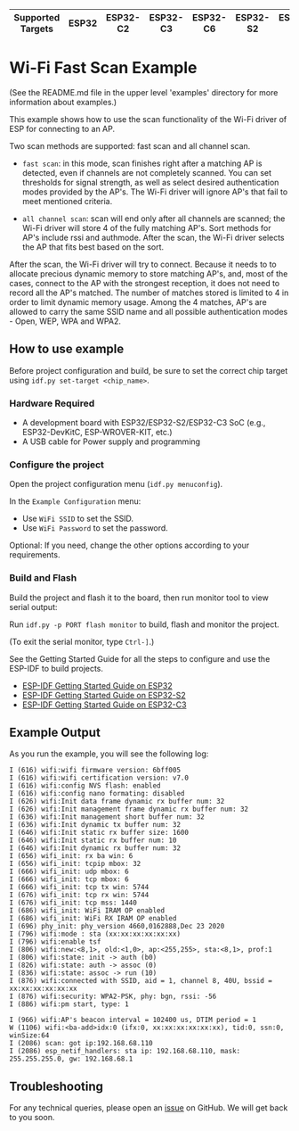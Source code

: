 | Supported Targets | ESP32 | ESP32-C2 | ESP32-C3 | ESP32-C6 | ESP32-S2 | ESP32-S3 |
| ----------------- | ----- | -------- | -------- | -------- | -------- | -------- |

# Wi-Fi Fast Scan Example

(See the README.md file in the upper level 'examples' directory for more information about examples.)

This example shows how to use the scan functionality of the Wi-Fi driver of ESP for connecting to an AP.

Two scan methods are supported: fast scan and all channel scan.

* `fast scan`: in this mode, scan finishes right after a matching AP is detected, even if channels are not completely scanned. You can set thresholds for signal strength, as well as select desired authentication modes provided by the AP's. The Wi-Fi driver will ignore AP's that fail to meet mentioned criteria.

* `all channel scan`: scan will end only after all channels are scanned; the Wi-Fi driver will store 4 of the fully matching AP's. Sort methods for AP's include rssi and authmode. After the scan, the Wi-Fi driver selects the AP that fits best based on the sort.

After the scan, the Wi-Fi driver will try to connect. Because it needs to to allocate precious dynamic memory to store matching AP's, and, most of the cases, connect to the AP with the strongest reception, it does not need to record all the AP's matched. The number of matches stored is limited to 4 in order to limit dynamic memory usage. Among the 4 matches,  AP's are allowed to carry the same SSID name and all possible authentication modes - Open, WEP, WPA and WPA2.

## How to use example

Before project configuration and build, be sure to set the correct chip target using `idf.py set-target <chip_name>`.

### Hardware Required

* A development board with ESP32/ESP32-S2/ESP32-C3 SoC (e.g., ESP32-DevKitC, ESP-WROVER-KIT, etc.)
* A USB cable for Power supply and programming

### Configure the project

Open the project configuration menu (`idf.py menuconfig`).

In the `Example Configuration` menu:

* Use `WiFi SSID` to set the SSID.
* Use `WiFi Password` to set the password.

Optional: If you need, change the other options according to your requirements.

### Build and Flash

Build the project and flash it to the board, then run monitor tool to view serial output:

Run `idf.py -p PORT flash monitor` to build, flash and monitor the project.

(To exit the serial monitor, type ``Ctrl-]``.)

See the Getting Started Guide for all the steps to configure and use the ESP-IDF to build projects.

* [ESP-IDF Getting Started Guide on ESP32](https://docs.espressif.com/projects/esp-idf/en/latest/esp32/get-started/index.html)
* [ESP-IDF Getting Started Guide on ESP32-S2](https://docs.espressif.com/projects/esp-idf/en/latest/esp32s2/get-started/index.html)
* [ESP-IDF Getting Started Guide on ESP32-C3](https://docs.espressif.com/projects/esp-idf/en/latest/esp32c3/get-started/index.html)

## Example Output

As you run the example, you will see the following log:

```
I (616) wifi:wifi firmware version: 6bff005
I (616) wifi:wifi certification version: v7.0
I (616) wifi:config NVS flash: enabled
I (616) wifi:config nano formating: disabled
I (626) wifi:Init data frame dynamic rx buffer num: 32
I (626) wifi:Init management frame dynamic rx buffer num: 32
I (636) wifi:Init management short buffer num: 32
I (636) wifi:Init dynamic tx buffer num: 32
I (646) wifi:Init static rx buffer size: 1600
I (646) wifi:Init static rx buffer num: 10
I (646) wifi:Init dynamic rx buffer num: 32
I (656) wifi_init: rx ba win: 6
I (656) wifi_init: tcpip mbox: 32
I (666) wifi_init: udp mbox: 6
I (666) wifi_init: tcp mbox: 6
I (666) wifi_init: tcp tx win: 5744
I (676) wifi_init: tcp rx win: 5744
I (676) wifi_init: tcp mss: 1440
I (686) wifi_init: WiFi IRAM OP enabled
I (686) wifi_init: WiFi RX IRAM OP enabled
I (696) phy_init: phy_version 4660,0162888,Dec 23 2020
I (796) wifi:mode : sta (xx:xx:xx:xx:xx:xx)
I (796) wifi:enable tsf
I (806) wifi:new:<8,1>, old:<1,0>, ap:<255,255>, sta:<8,1>, prof:1
I (806) wifi:state: init -> auth (b0)
I (826) wifi:state: auth -> assoc (0)
I (836) wifi:state: assoc -> run (10)
I (876) wifi:connected with SSID, aid = 1, channel 8, 40U, bssid = xx:xx:xx:xx:xx:xx
I (876) wifi:security: WPA2-PSK, phy: bgn, rssi: -56
I (886) wifi:pm start, type: 1

I (966) wifi:AP's beacon interval = 102400 us, DTIM period = 1
W (1106) wifi:<ba-add>idx:0 (ifx:0, xx:xx:xx:xx:xx:xx), tid:0, ssn:0, winSize:64
I (2086) scan: got ip:192.168.68.110
I (2086) esp_netif_handlers: sta ip: 192.168.68.110, mask: 255.255.255.0, gw: 192.168.68.1

```

## Troubleshooting

For any technical queries, please open an [issue](https://github.com/espressif/esp-idf/issues) on GitHub. We will get back to you soon.
